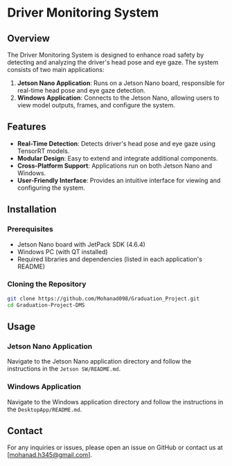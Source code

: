 # Driver Monitoring System

## Overview
The Driver Monitoring System is designed to enhance road safety by detecting and analyzing the driver's head pose and eye gaze. The system consists of two main applications:

1. **Jetson Nano Application**: Runs on a Jetson Nano board, responsible for real-time head pose and eye gaze detection.
2. **Windows Application**: Connects to the Jetson Nano, allowing users to view model outputs, frames, and configure the system.

## Features
- **Real-Time Detection**: Detects driver's head pose and eye gaze using TensorRT models.
- **Modular Design**: Easy to extend and integrate additional components.
- **Cross-Platform Support**: Applications run on both Jetson Nano and Windows.
- **User-Friendly Interface**: Provides an intuitive interface for viewing and configuring the system.



## Installation
### Prerequisites
- Jetson Nano board with JetPack SDK (4.6.4)
- Windows PC (with QT installed)
- Required libraries and dependencies (listed in each application's README)

### Cloning the Repository
```bash
git clone https://github.com/Mohanad098/Graduation_Project.git
cd Graduation-Project-DMS
```

## Usage
### Jetson Nano Application
Navigate to the Jetson Nano application directory and follow the instructions in the `Jetson SW/README.md`.

### Windows Application
Navigate to the Windows application directory and follow the instructions in the `DesktopApp/README.md`.



## Contact
For any inquiries or issues, please open an issue on GitHub or contact us at [mohanad.h345@gmail.com].
